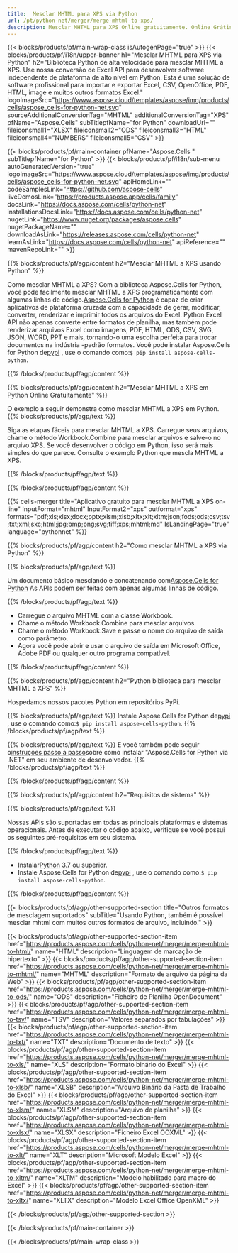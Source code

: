 ```yaml
---
title:  Mesclar MHTML para XPS via Python
url: /pt/python-net/merger/merge-mhtml-to-xps/ 
description: Mesclar MHTML para XPS Online gratuitamente. Online Grátis MHTML a XPS Fusão. Mesclar MHTML para Word, Excel, PPTX, PDF, JPG, HTML, ODS, SVG, XPS e mais.
---
```

{{< blocks/products/pf/main-wrap-class isAutogenPage="true" >}}
{{< blocks/products/pf/i18n/upper-banner h1="Mesclar MHTML para XPS via Python" h2="Biblioteca Python de alta velocidade para mesclar MHTML a XPS. Use nossa conversão de Excel API para desenvolver software independente de plataforma de alto nível em Python. Esta é uma solução de software profissional para importar e exportar Excel, CSV, OpenOffice, PDF, HTML, image e muitos outros formatos Excel." logoImageSrc="https://www.aspose.cloud/templates/aspose/img/products/cells/aspose_cells-for-python-net.svg" sourceAdditionalConversionTag="MHTML" additionalConversionTag="XPS" pfName="Aspose.Cells" subTitlepfName="for Python" downloadUrl="" fileiconsmall1="XLSX" fileiconsmall2="ODS" fileiconsmall3="HTML" fileiconsmall4="NUMBERS" fileiconsmall5="CSV" >}}

{{< blocks/products/pf/main-container pfName="Aspose.Cells " subTitlepfName="for Python" >}}
{{< blocks/products/pf/i18n/sub-menu autoGeneratedVersion="true" logoImageSrc="https://www.aspose.cloud/templates/aspose/img/products/cells/aspose_cells-for-python-net.svg" apiHomeLink="" codeSamplesLink="https://github.com/aspose-cells" liveDemosLink="https://products.aspose.app/cells/family" docsLink="https://docs.aspose.com/cells/python-net" installationsDocsLink="https://docs.aspose.com/cells/python-net" nugetLink="https://www.nuget.org/packages/aspose.cells" nugetPackageName="" downloadAsLink="https://releases.aspose.com/cells/python-net" learnAsLink="https://docs.aspose.com/cells/python-net" apiReference="" mavenRepoLink="" >}}

{{% blocks/products/pf/agp/content h2="Mesclar MHTML a XPS usando Python" %}}

 Como mesclar MHTML a XPS? Com a biblioteca Aspose.Cells for Python, você pode facilmente mesclar MHTML a XPS programaticamente com algumas linhas de código.[Aspose.Cells for Python](https://pypi.org/project/aspose-cells-python) é capaz de criar aplicativos de plataforma cruzada com a capacidade de gerar, modificar, converter, renderizar e imprimir todos os arquivos do Excel. Python Excel API não apenas converte entre formatos de planilha, mas também pode renderizar arquivos Excel como imagens, PDF, HTML, ODS, CSV, SVG, JSON, WORD, PPT e mais, tornando-o uma escolha perfeita para trocar documentos na indústria -padrão formatos. Você pode instalar Aspose.Cells for Python de<a href="https://pypi.org/project/aspose-cells/">pypi</a> , use o comando como:<code>$ pip install aspose-cells-python</code>.


{{% /blocks/products/pf/agp/content %}}

{{% blocks/products/pf/agp/content h2="Mesclar MHTML a XPS em Python Online Gratuitamente" %}}

O exemplo a seguir demonstra como mesclar MHTML a XPS em Python.
{{% blocks/products/pf/agp/text %}}

Siga as etapas fáceis para mesclar MHTML a XPS. Carregue seus arquivos, chame o método Workbook.Combine para mesclar arquivos e salve-o no arquivo XPS. Se você desenvolver o código em Python, isso será mais simples do que parece. Consulte o exemplo Python que mescla MHTML a XPS.

{{% /blocks/products/pf/agp/text %}}

{{% /blocks/products/pf/agp/content %}}

{{% cells-merger title="Aplicativo gratuito para mesclar MHTML a XPS on-line" InputFormat="mhtml" InputFormat2="xps" outformat="xps" formats="pdf;xls;xlsx;docx;pptx;xlsm;xlsb;xltx;xlt;xltm;json;fods;ods;csv;tsv;txt;xml;sxc;html;jpg;bmp;png;svg;tiff;xps;mhtml;md" IsLandingPage="true" language="pythonnet" %}}

{{% blocks/products/pf/agp/content h2="Como mesclar MHTML a XPS via Python" %}}

{{% blocks/products/pf/agp/text %}}

 Um documento básico mesclando e concatenando com[Aspose.Cells for Python](https://products.aspose.com/cells/python-net) As APIs podem ser feitas com apenas algumas linhas de código.

{{% /blocks/products/pf/agp/text %}}

+ Carregue o arquivo MHTML com a classe Workbook.
+ Chame o método Workbook.Combine para mesclar arquivos.
+ Chame o método Workbook.Save e passe o nome do arquivo de saída como parâmetro.
+ Agora você pode abrir e usar o arquivo de saída em Microsoft Office, Adobe PDF ou qualquer outro programa compatível.

{{% /blocks/products/pf/agp/content %}}

{{% blocks/products/pf/agp/content h2="Python biblioteca para mesclar MHTML a XPS" %}}

Hospedamos nossos pacotes Python em repositórios PyPi.

{{% blocks/products/pf/agp/text %}}
Instale Aspose.Cells for Python de<a href="https://pypi.org/project/aspose-cells-python/">pypi</a> , use o comando como:<code>$ pip install aspose-cells-python</code>.
{{% /blocks/products/pf/agp/text %}}

{{% blocks/products/pf/agp/text %}}
 E você também pode seguir o[instruções passo a passo](https://docs.aspose.com/cells/python-net/getting-started/)sobre como instalar "Aspose.Cells for Python via .NET" em seu ambiente de desenvolvedor.
{{% /blocks/products/pf/agp/text %}}


{{% /blocks/products/pf/agp/content %}}

 
{{% blocks/products/pf/agp/content h2="Requisitos de sistema" %}}

{{% blocks/products/pf/agp/text %}}

Nossas APIs são suportadas em todas as principais plataformas e sistemas operacionais. Antes de executar o código abaixo, verifique se você possui os seguintes pré-requisitos em seu sistema.

{{% /blocks/products/pf/agp/text %}}

-  Instalar[Python](https://www.python.org/downloads/) 3.7 ou superior.
- Instale Aspose.Cells for Python de<a href="https://pypi.org/project/aspose-cells-python/">pypi</a> , use o comando como:<code>$ pip install aspose-cells-python</code>.


{{% /blocks/products/pf/agp/content %}}


{{< blocks/products/pf/agp/other-supported-section title="Outros formatos de mesclagem suportados" subTitle="Usando Python, também é possível mesclar mhtml com muitos outros formatos de arquivo, incluindo." >}}

{{< blocks/products/pf/agp/other-supported-section-item href="https://products.aspose.com/cells/python-net/merger/merge-mhtml-to-html/" name="HTML" description="Linguagem de marcação de hipertexto" >}}
{{< blocks/products/pf/agp/other-supported-section-item href="https://products.aspose.com/cells/python-net/merger/merge-mhtml-to-mhtml/" name="MHTML" description="Formato de arquivo da página da Web" >}}
{{< blocks/products/pf/agp/other-supported-section-item href="https://products.aspose.com/cells/python-net/merger/merge-mhtml-to-ods/" name="ODS" description="Ficheiro de Planilha OpenDocument" >}}
{{< blocks/products/pf/agp/other-supported-section-item href="https://products.aspose.com/cells/python-net/merger/merge-mhtml-to-tsv/" name="TSV" description="Valores separados por tabulações" >}}
{{< blocks/products/pf/agp/other-supported-section-item href="https://products.aspose.com/cells/python-net/merger/merge-mhtml-to-txt/" name="TXT" description="Documento de texto" >}}
{{< blocks/products/pf/agp/other-supported-section-item href="https://products.aspose.com/cells/python-net/merger/merge-mhtml-to-xls/" name="XLS" description="Formato binário do Excel" >}}
{{< blocks/products/pf/agp/other-supported-section-item href="https://products.aspose.com/cells/python-net/merger/merge-mhtml-to-xlsb/" name="XLSB" description="Arquivo Binário da Pasta de Trabalho do Excel" >}}
{{< blocks/products/pf/agp/other-supported-section-item href="https://products.aspose.com/cells/python-net/merger/merge-mhtml-to-xlsm/" name="XLSM" description="Arquivo de planilha" >}}
{{< blocks/products/pf/agp/other-supported-section-item href="https://products.aspose.com/cells/python-net/merger/merge-mhtml-to-xlsx/" name="XLSX" description="Ficheiro Excel OOXML" >}}
{{< blocks/products/pf/agp/other-supported-section-item href="https://products.aspose.com/cells/python-net/merger/merge-mhtml-to-xlt/" name="XLT" description="Microsoft Modelo Excel" >}}
{{< blocks/products/pf/agp/other-supported-section-item href="https://products.aspose.com/cells/python-net/merger/merge-mhtml-to-xltm/" name="XLTM" description="Modelo habilitado para macro do Excel" >}}
{{< blocks/products/pf/agp/other-supported-section-item href="https://products.aspose.com/cells/python-net/merger/merge-mhtml-to-xltx/" name="XLTX" description="Modelo Excel Office OpenXML" >}}

{{< /blocks/products/pf/agp/other-supported-section >}}

{{< /blocks/products/pf/main-container >}}
    
{{< /blocks/products/pf/main-wrap-class >}}
